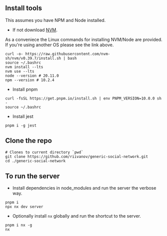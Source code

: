 ## Install tools

This assumes you have NPM and Node installed.

- If not download [NVM](https://github.com/nvm-sh/nvm).

As a conveniece the Linux commands for installing NVM/Node are provided. If you're using another OS please see the link above.

```
curl -o- https://raw.githubusercontent.com/nvm-sh/nvm/v0.39.7/install.sh | bash
source ~/.bashrc
nvm install --lts
nvm use --lts
node --version # 20.11.0
npm --version # 10.2.4
```

- Install pnpm

```
curl -fsSL https://get.pnpm.io/install.sh | env PNPM_VERSION=10.0.0 sh -
source ~/.bashrc
```

- Install jest

```
pnpm i -g jest
```

## Clone the repo

```  
# Clones to current directory `pwd`
git clone https://github.com/riivanov/generic-social-network.git
cd ./generic-social-network
```

## To run the server

- Install dependencies in node_modules and run the server the verbose way.

```
pnpm i
npx nx dev server
```

- Optionally install `nx` globally and run the shortcut to the server.

```
pnpm i nx -g
nx
```
